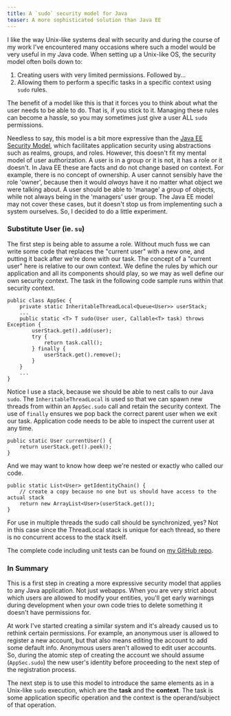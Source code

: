 ```yaml
---
title: A `sudo` security model for Java
teaser: A more sophisticated solution than Java EE
---
```

I like the way Unix-like systems deal with security and during the course of my work I've encountered many occasions where such a model would be very useful in my Java code. When setting up a Unix-like OS, the security model often boils down to:

1. Creating users with very limited permissions. Followed by...
2. Allowing them to perform a specific tasks in a specific context using `sudo` rules.

The benefit of a model like this is that it forces you to think about what the user needs to be able to do. That is, if you stick to it. Managing these rules can become a hassle, so you may sometimes just give a user ALL `sudo` permissions. 

Needless to say, this model is a bit more expressive than the [Java EE Security Model](http://www.dba86.com/java/javaee-tutorial/doc/security-intro.htm), which facilitates application security using abstractions such as realms, groups, and roles. However, this doesn't fit my mental model of user authorization. A user is in a group or it is not, it has a role or it doesn't. In Java EE these are facts and do not change based on context. For example, there is no concept of ownership. A user cannot sensibly have the role 'owner', because then it would *always* have it no matter what object we were talking about. A user should be able to 'manage' a group of objects, while not always being in the 'managers' user group. The Java EE model may not cover these cases, but it doesn't stop us from implementing such a system ourselves. So, I decided to do a little experiment.

### Substitute User (ie. `su`)
The first step is being able to assume a role. Without much fuss we can write some code that replaces the "current user" with a new one, and putting it back after we're done with our task. The concept of a "current user" here is relative to our own context. We define the rules by which our application and all its components should play, so we may as well define our own security context. The task in the following code sample runs within that security context.

	public class AppSec {
		private static InheritableThreadLocal<Queue<User>> userStack;
		...
		public static <T> T sudo(User user, Callable<T> task) throws Exception {
			userStack.get().add(user);
			try {
				return task.call();
			} finally {
				userStack.get().remove();
			}
		}
		...
	}

Notice I use a stack, because we should be able to nest calls to our Java `sudo`. The `InheritableThreadLocal` is used so that we can spawn new threads from within an `AppSec.sudo` call and retain the security context. The use of `finally` ensures we pop back the correct parent user when we exit our task. Application code needs to be able to inspect the current user at any time.

	public static User currentUser() {
		return userStack.get().peek();
	}

And we may want to know how deep we're nested or exactly who called our code.

	public static List<User> getIdentityChain() {
		// create a copy because no one but us should have access to the actual stack
		return new ArrayList<User>(userStack.get());
	}

For use in multiple threads the sudo call should be synchronized, yes? Not in this case since the ThreadLocal stack is unique for each thread, so there is no concurrent access to the stack itself.

The complete code including unit tests can be found on [my GitHub repo](https://github.com/arienkock/java-sudo-impersonation).

### In Summary
This is a first step in creating a more expressive security model that applies to any Java application. Not just webapps. When you are very strict about which users are allowed to modify your entities, you'll get early warnings during development when your own code tries to delete something it doesn't have permissions for. 

At work I've started creating a similar system and it's already caused us to rethink certain permissions. For example, an anonymous user is allowed to register a new account, but that also means editing the account to add some default info. Anonymous users aren't allowed to edit user accounts. So, during the atomic step of creating the account we should assume (`AppSec.sudo`) the new user's identity before proceeding to the next step of the registration process.
 
The next step is to use this model to introduce the same elements as in a Unix-like `sudo` execution, which are the __task__ and the __context__. The task is some application specific operation and the context is the operand/subject of that operation.
